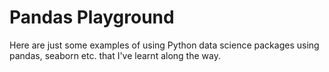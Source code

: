 # Pandas Playground

Here are just some examples of using Python data science packages using pandas, seaborn etc. that I've learnt along the way.
